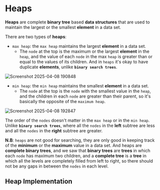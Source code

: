 # Heaps
**Heaps** are complete **binary tree** based **data structures** that are used to maintain the largest or the smallest **element** in a data set.

There are two types of **heaps**:
* `max heap`: the `max heap` maintains the largest **element** in a data set.
    * The `node` at the top is the maximum or the largest **element** in the `heap`, and the value of each `node` in the max `heap` is greater than or equal to the values of its children. And in `heaps` it's okay to have duplicate **elements**, unlike **`binary search trees`**.

![Screenshot 2025-04-08 190848](https://github.com/user-attachments/assets/2a8dda0c-980e-4cae-bd6e-71ba1eeac0a3)

* `min heap`: the `min heap` maintains the smallest **element** in a data set.
    * The `node` at the top is the `node` with the smallest value in the `heap`, and the children in each `node` are greater than their parent, so it's basically the opposite of the `maximum heap`.

![Screenshot 2025-04-08 192847](https://github.com/user-attachments/assets/5b8341a6-9df7-4d06-8c82-7a5207e4c80b)

The order of the `nodes` doesn't matter in the `max heap` or in the `min heap`. Unlike **`binary search trees`**, where all the `nodes` in the **left** subtree are less and all the `nodes` in the **right** subtree are greater.

**N.B**: `heaps` are not good for searching, they are only good in keeping track of the **minimum** or the **maximum** value in a data set. And heaps are **complete binary trees**, and we saw that **binary trees** are **trees** in which each `node` has maximum two children, and a **complete tree** is a **tree** in which all the levels are completely filled from left to right, so there should not be any gaps in between the `nodes` in each level.

## Heap Implementation

